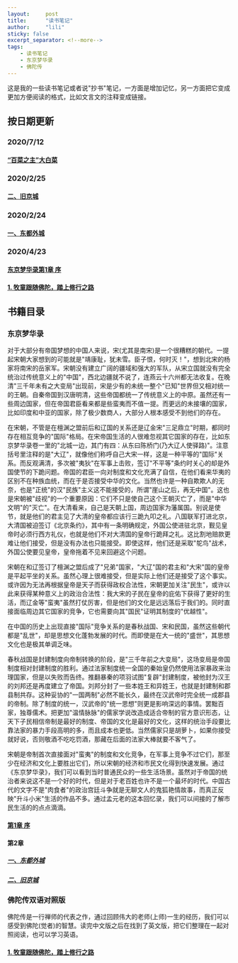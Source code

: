 ```yaml
---
layout:     post
title:      "读书笔记"
author:     "lili"
sticky: false
excerpt_separator: <!--more-->
tags:
    - 读书笔记
    - 东京梦华录
    - 佛陀传
---
```


这是我的一些读书笔记或者说"抄书"笔记，一方面是增加记忆，另一方面把它变成更加方便阅读的格式，比如文言文的注释变成链接。

 <!--more-->


## 按日期更新

### 2020/7/12

#### [“百菜之主”大白菜](/reading/dabaicai)

### 2020/2/25
#### [二、旧京城](/djmhl/2.2/)

### 2020/2/24

#### [一、东都外城](/djmhl/2.1/)

### 2020/4/23

#### [东京梦华录第1章 序](/djmhl/xu/)


#### [1. 牧童跟随佛陀，踏上修行之路](/fotuozhuan/1/)

## 书籍目录
### 东京梦华录

对于大部分有帝国梦想的中国人来说，宋(尤其是南宋)是一个很糟糕的朝代。一提起宋朝大家想到的可能就是"靖康耻，犹未雪。臣子恨，何时灭！"，想到北宋的杨家将南宋的岳家军。宋朝没有建立广阔的疆域和强大的军队，从宋立国就没有完全统治过传统意义上的"中国"，西北边疆就不说了，连燕云十六州都无法收复。在晚清"三千年未有之大变局"出现前，宋是少有的未统一整个"已知"世界但又相对统一的王朝。自秦帝国到汉唐明清，这些帝国都统一了传统意义上的中原。虽然还有一些周边国家，但在帝国君臣看来都是些蛮夷而不值一提。而更远的未接壤的国家，比如印度和中亚的国家，除了极少数商人，大部分人根本感受不到他们的存在。

在宋朝，不管是在檀渊之盟前后和辽国的关系还是辽金宋"三足鼎立"时期，都同时存在相互竞争的"国际"格局。在宋帝国生活的人很难忽视其它国家的存在，比如东京梦华录卷一里的"北城一边，其门有四：从东曰陈桥门(乃大辽人使驿路)"。注意括号里注释的是"大辽"，就像他们称呼自己大宋一样，这是一种平等的"国际"关系。而反观满清，多次被"夷狄"在军事上击败，签订"不平等"条约时关心的却是外国使节的下跪问题。帝国的君臣一向对制度和文化充满了自信，在他们看来华夷的区别不在种族血统，而在于是否接受中华的文化。当然也许是一种自欺欺人的无奈，也是"正统"的汉"民族"主义这不能接受的，所谓"崖山之后，再无中国"。这也是宋朝被"歧视"的一个重要原因：它们不只是使自己这个王朝灭亡了，而是"中华文明"的"灭亡"。在大清看来，自己是天朝上国，周边国家为藩属国。别说是使节，就是他们的君主见了大清的皇帝都应该行三跪九叩之礼。八国联军打进北京，大清国被迫签订《北京条约》，其中有一条明确规定，外国公使进驻北京，觐见皇帝时必须行西方礼仪，也就是他们不对大清国的皇帝行跪拜之礼。这比割地赔款更难让他们接受，但是没有办法也只能接受。即使这样，他们还是采取"鸵鸟"战术，外国公使要见皇帝，皇帝拖着不见来回避这个问题。

宋朝在和辽签订了檀渊之盟后成了"兄弟"国家，"大辽"国的君主和"大宋"国的皇帝是平起平坐的关系。虽然心理上很难接受，但是实际上他们还是接受了这个事实。或许因为无法再根据皇帝是天子而获得政权合法性，宋朝更加关注"民生"，或许以此来获得某种意义上的政治合法性：我大宋的子民在皇帝的庇佑下获得了更好的生活，而辽金等"蛮夷"虽然打仗厉害，但是他们的文化是远远落后于我们的。同时直接面临周边其它国家的竞争，它也需要向其"国民"证明其制度的"优越性"。

在中国的历史上出现直接"国际"竞争关系的是春秋战国、宋和民国，虽然这些朝代都是"乱世"，却是思想文化蓬勃发展的时代。而即使是在大一统的"盛世"，其思想文化也是极其单调乏味。

春秋战国是封建制度向帝制转换的阶段，是"三千年前之大变局"，这场变局是帝国制度相对封建制度的胜利。通过法家制度统一全国的秦始皇仍然使用法家暴政来治理国家，但是以失败而告终。推翻暴秦的项羽试图"复辟"封建制度，被他封为汉王的刘邦还是再度建立了帝国。刘邦分封了一些本姓王和异姓王，也就是封建制和郡县制共存。这种妥协的"一国两制"必然不能长久，最终在汉武帝时完全统一成郡县的帝制。除了制度的统一，汉武帝的"统一思想"则更是影响深远的事情。罢黜百家，独尊儒术。把更加"温情脉脉"的儒家学说改造成适合帝制的官方意识形态，让天下子民相信帝制是最好的制度、帝国的文化是最好的文化，这样的统治手段要比靠法家的暴力手段高明的多，而且成本也更低。当然儒家只是胡萝卜，如果你接受就好说，否则敬酒不吃吃罚酒，那藏在后面的法家大棒就要不客气了。

宋朝是帝制首次直接面对"蛮夷"的制度和文化竞争，在军事上竞争不过它们，那至少在经济和文化上要胜出它们，所以宋朝的经济和市民文化得到快速发展。通过《东京梦华录》，我们可以看到当时普通民众的一些生活场景。虽然对于帝国的统治者来说这不是一个好的时代，但是对于老百姓也许不是一个最坏的时代。中国古代的文字不是"肉食者"的政治宫廷斗争就是无聊文人的鬼狐艳情故事，而真正反映"升斗小米"生活的作品不多。通过孟元老的这本回忆录，我们可以间接的了解市民生活的的点点滴滴。

#### [第1章 序](/djmhl/xu/)

#### 第2章

##### [一、东都外城](/djmhl/2.1/)
##### [二、旧京城](/djmhl/2.2/)

### 佛陀传双语对照版

佛陀传是一行禅师的代表之作，通过回顾伟大的老师(上师)一生的经历，我们可以感受到佛陀(觉者)的智慧。读完中文版之后在找到了英文版，把它们整理在一起对照阅读，也可以学习英语。


#### [1. 牧童跟随佛陀，踏上修行之路](/fotuozhuan/1/)
